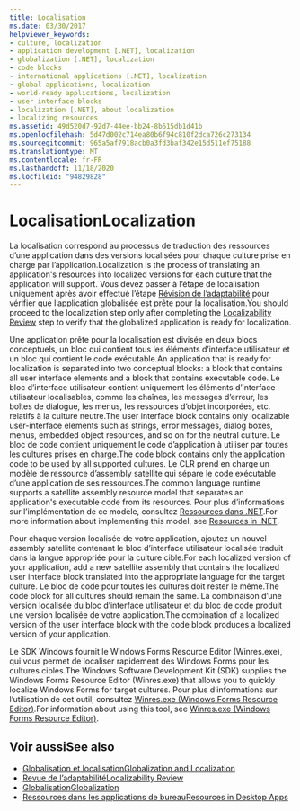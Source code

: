 ```yaml
---
title: Localisation
ms.date: 03/30/2017
helpviewer_keywords:
- culture, localization
- application development [.NET], localization
- globalization [.NET], localization
- code blocks
- international applications [.NET], localization
- global applications, localization
- world-ready applications, localization
- user interface blocks
- localization [.NET], about localization
- localizing resources
ms.assetid: 49d520d7-92d7-44ee-bb24-8b615db1d41b
ms.openlocfilehash: 5d47d002c714ea80b6f94c810f2dca726c273134
ms.sourcegitcommit: 965a5af7918acb0a3fd3baf342e15d511ef75188
ms.translationtype: MT
ms.contentlocale: fr-FR
ms.lasthandoff: 11/18/2020
ms.locfileid: "94829828"
---
```

# <a name="localization"></a><span data-ttu-id="135bd-102">Localisation</span><span class="sxs-lookup"><span data-stu-id="135bd-102">Localization</span></span>

<span data-ttu-id="135bd-103">La localisation correspond au processus de traduction des ressources d’une application dans des versions localisées pour chaque culture prise en charge par l’application.</span><span class="sxs-lookup"><span data-stu-id="135bd-103">Localization is the process of translating an application's resources into localized versions for each culture that the application will support.</span></span> <span data-ttu-id="135bd-104">Vous devez passer à l’étape de localisation uniquement après avoir effectué l’étape [Révision de l’adaptabilité](localizability-review.md) pour vérifier que l’application globalisée est prête pour la localisation.</span><span class="sxs-lookup"><span data-stu-id="135bd-104">You should proceed to the localization step only after completing the [Localizability Review](localizability-review.md) step to verify that the globalized application is ready for localization.</span></span>

<span data-ttu-id="135bd-105">Une application prête pour la localisation est divisée en deux blocs conceptuels, un bloc qui contient tous les éléments d’interface utilisateur et un bloc qui contient le code exécutable.</span><span class="sxs-lookup"><span data-stu-id="135bd-105">An application that is ready for localization is separated into two conceptual blocks: a block that contains all user interface elements and a block that contains executable code.</span></span> <span data-ttu-id="135bd-106">Le bloc d’interface utilisateur contient uniquement les éléments d’interface utilisateur localisables, comme les chaînes, les messages d’erreur, les boîtes de dialogue, les menus, les ressources d’objet incorporées, etc. relatifs à la culture neutre.</span><span class="sxs-lookup"><span data-stu-id="135bd-106">The user interface block contains only localizable user-interface elements such as strings, error messages, dialog boxes, menus, embedded object resources, and so on for the neutral culture.</span></span> <span data-ttu-id="135bd-107">Le bloc de code contient uniquement le code d’application à utiliser par toutes les cultures prises en charge.</span><span class="sxs-lookup"><span data-stu-id="135bd-107">The code block contains only the application code to be used by all supported cultures.</span></span> <span data-ttu-id="135bd-108">Le CLR prend en charge un modèle de ressource d’assembly satellite qui sépare le code exécutable d’une application de ses ressources.</span><span class="sxs-lookup"><span data-stu-id="135bd-108">The common language runtime supports a satellite assembly resource model that separates an application's executable code from its resources.</span></span> <span data-ttu-id="135bd-109">Pour plus d’informations sur l’implémentation de ce modèle, consultez [Ressources dans .NET](../../framework/resources/index.md).</span><span class="sxs-lookup"><span data-stu-id="135bd-109">For more information about implementing this model, see [Resources in .NET](../../framework/resources/index.md).</span></span>

<span data-ttu-id="135bd-110">Pour chaque version localisée de votre application, ajoutez un nouvel assembly satellite contenant le bloc d’interface utilisateur localisée traduit dans la langue appropriée pour la culture cible.</span><span class="sxs-lookup"><span data-stu-id="135bd-110">For each localized version of your application, add a new satellite assembly that contains the localized user interface block translated into the appropriate language for the target culture.</span></span> <span data-ttu-id="135bd-111">Le bloc de code pour toutes les cultures doit rester le même.</span><span class="sxs-lookup"><span data-stu-id="135bd-111">The code block for all cultures should remain the same.</span></span> <span data-ttu-id="135bd-112">La combinaison d’une version localisée du bloc d’interface utilisateur et du bloc de code produit une version localisée de votre application.</span><span class="sxs-lookup"><span data-stu-id="135bd-112">The combination of a localized version of the user interface block with the code block produces a localized version of your application.</span></span>

<span data-ttu-id="135bd-113">Le SDK Windows fournit le Windows Forms Resource Editor (Winres.exe), qui vous permet de localiser rapidement des Windows Forms pour les cultures cibles.</span><span class="sxs-lookup"><span data-stu-id="135bd-113">The Windows Software Development Kit (SDK) supplies the Windows Forms Resource Editor (Winres.exe) that allows you to quickly localize Windows Forms for target cultures.</span></span> <span data-ttu-id="135bd-114">Pour plus d’informations sur l’utilisation de cet outil, consultez [Winres.exe (Windows Forms Resource Editor)](../../framework/tools/winres-exe-windows-forms-resource-editor.md).</span><span class="sxs-lookup"><span data-stu-id="135bd-114">For information about using this tool, see [Winres.exe (Windows Forms Resource Editor)](../../framework/tools/winres-exe-windows-forms-resource-editor.md).</span></span>

## <a name="see-also"></a><span data-ttu-id="135bd-115">Voir aussi</span><span class="sxs-lookup"><span data-stu-id="135bd-115">See also</span></span>

- [<span data-ttu-id="135bd-116">Globalisation et localisation</span><span class="sxs-lookup"><span data-stu-id="135bd-116">Globalization and Localization</span></span>](index.md)
- [<span data-ttu-id="135bd-117">Revue de l’adaptabilité</span><span class="sxs-lookup"><span data-stu-id="135bd-117">Localizability Review</span></span>](localizability-review.md)
- [<span data-ttu-id="135bd-118">Globalisation</span><span class="sxs-lookup"><span data-stu-id="135bd-118">Globalization</span></span>](globalization.md)
- [<span data-ttu-id="135bd-119">Ressources dans les applications de bureau</span><span class="sxs-lookup"><span data-stu-id="135bd-119">Resources in Desktop Apps</span></span>](../../framework/resources/index.md)
